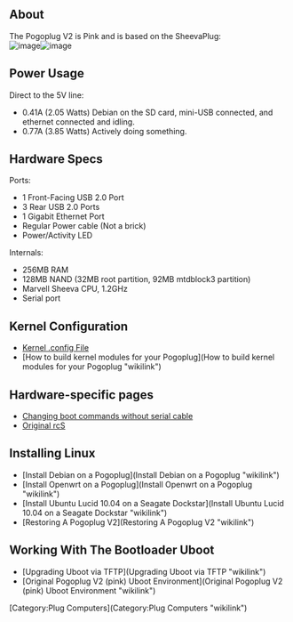 About
-----

The Pogoplug V2 is Pink and is based on the SheevaPlug:\
![](20091231-Pogoplug-Opened-001.jpg "image")![](Pogoplug-serialport.jpg "image")

Power Usage
-----------

Direct to the 5V line:

-   0.41A (2.05 Watts) Debian on the SD card, mini-USB connected, and
    ethernet connected and idling.
-   0.77A (3.85 Watts) Actively doing something.

Hardware Specs
--------------

Ports:

-   1 Front-Facing USB 2.0 Port
-   3 Rear USB 2.0 Ports
-   1 Gigabit Ethernet Port
-   Regular Power cable (Not a brick)
-   Power/Activity LED

Internals:

-   256MB RAM
-   128MB NAND (32MB root partition, 92MB mtdblock3 partition)
-   Marvell Sheeva CPU, 1.2GHz
-   Serial port

Kernel Configuration
--------------------

-   [Kernel .config
    File](http://plugapps.com/static/docs/pogoplug-kernel-config)
-   [How to build kernel modules for your
    Pogoplug](How to build kernel modules for your Pogoplug "wikilink")

Hardware-specific pages
-----------------------

-   [Changing boot commands without serial
    cable](Developers:_Pogoplug:_blparam "wikilink")
-   [Original rcS](http://plugapps.com/static/docs/pogoplug-v2-rcS)

Installing Linux
----------------

-   [Install Debian on a
    Pogoplug](Install Debian on a Pogoplug "wikilink")
-   [Install Openwrt on a
    Pogoplug](Install Openwrt on a Pogoplug "wikilink")
-   [Install Ubuntu Lucid 10.04 on a Seagate
    Dockstar](Install Ubuntu Lucid 10.04 on a Seagate Dockstar "wikilink")
-   [Restoring A Pogoplug V2](Restoring A Pogoplug V2 "wikilink")

Working With The Bootloader Uboot
---------------------------------

-   [Upgrading Uboot via TFTP](Upgrading Uboot via TFTP "wikilink")
-   [Original Pogoplug V2 (pink) Uboot
    Environment](Original Pogoplug V2 (pink) Uboot Environment "wikilink")

[Category:Plug Computers](Category:Plug Computers "wikilink")
